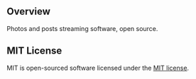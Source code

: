 ## Overview
Photos and posts streaming software, open source.

## MIT License
MIT is open-sourced software licensed under the [MIT license](http://opensource.org/licenses/MIT).

